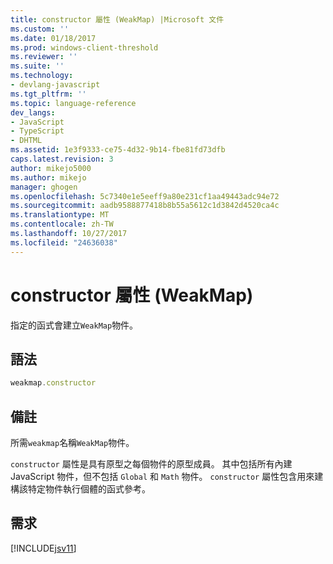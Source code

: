 ```yaml
---
title: constructor 屬性 (WeakMap) |Microsoft 文件
ms.custom: ''
ms.date: 01/18/2017
ms.prod: windows-client-threshold
ms.reviewer: ''
ms.suite: ''
ms.technology:
- devlang-javascript
ms.tgt_pltfrm: ''
ms.topic: language-reference
dev_langs:
- JavaScript
- TypeScript
- DHTML
ms.assetid: 1e3f9333-ce75-4d32-9b14-fbe81fd73dfb
caps.latest.revision: 3
author: mikejo5000
ms.author: mikejo
manager: ghogen
ms.openlocfilehash: 5c7340e1e5eeff9a80e231cf1aa49443adc94e72
ms.sourcegitcommit: aadb9588877418b8b55a5612c1d3842d4520ca4c
ms.translationtype: MT
ms.contentlocale: zh-TW
ms.lasthandoff: 10/27/2017
ms.locfileid: "24636038"
---
```

# <a name="constructor-property-weakmap"></a>constructor 屬性 (WeakMap)
指定的函式會建立`WeakMap`物件。  
  
## <a name="syntax"></a>語法  
  
```JavaScript  
weakmap.constructor  
```  
  
## <a name="remarks"></a>備註  
 所需`weakmap`名稱`WeakMap`物件。  
  
 `constructor` 屬性是具有原型之每個物件的原型成員。 其中包括所有內建 JavaScript 物件，但不包括 `Global` 和 `Math` 物件。 `constructor` 屬性包含用來建構該特定物件執行個體的函式參考。  
  
## <a name="requirements"></a>需求  
 [!INCLUDE[jsv11](../../javascript/reference/includes/jsv11-md.md)]